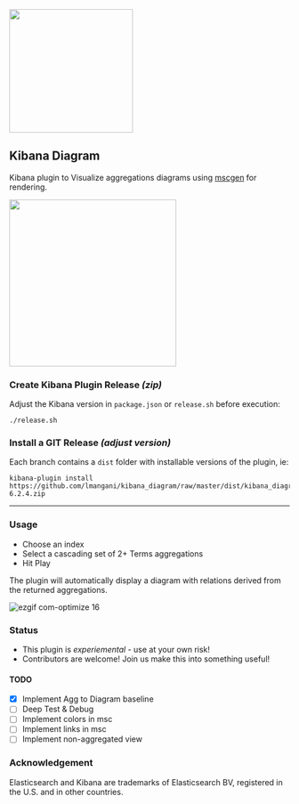 <img width=222 src="https://user-images.githubusercontent.com/1423657/35244908-15f41bd4-ffc2-11e7-9303-9a87a271d67a.png"/>

## Kibana Diagram

Kibana plugin to Visualize aggregations diagrams using [mscgen](https://mscgen.js.org) for rendering.

<img width=300 src="https://user-images.githubusercontent.com/1423657/43055683-440d4efa-8e38-11e8-9367-44e484e7bf90.png"/>

### Create Kibana Plugin Release _(zip)_
Adjust the Kibana version in `package.json` or `release.sh` before execution:
```
./release.sh
```
### Install a GIT Release _(adjust version)_ 
Each branch contains a `dist` folder with installable versions of the plugin, ie:
```
kibana-plugin install https://github.com/lmangani/kibana_diagram/raw/master/dist/kibana_diagram-6.2.4.zip
```
----

### Usage
* Choose an index
* Select a cascading set of 2+ Terms aggregations
* Hit Play

The plugin will automatically display a diagram with relations derived from the returned aggregations.

![ezgif com-optimize 16](https://user-images.githubusercontent.com/1423657/43084057-3444292a-8e98-11e8-947b-edc2db3cbe9b.gif)

### Status
- This plugin is *experiemental* - use at your own risk!
- Contributors are welcome! Join us make this into something useful!
#### TODO
- [x] Implement Agg to Diagram baseline
- [ ] Deep Test & Debug
- [ ] Implement colors in msc
- [ ] Implement links in msc
- [ ] Implement non-aggregated view

### Acknowledgement

Elasticsearch and Kibana are trademarks of Elasticsearch BV, registered in the U.S. and in other countries.


